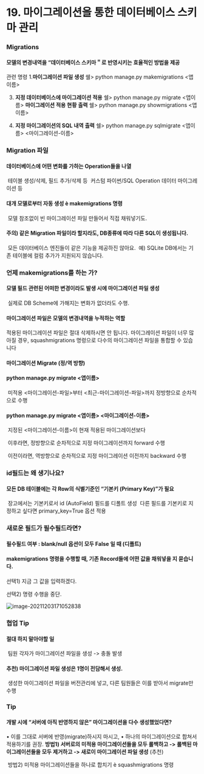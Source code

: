# 19. 마이그레이션을 통한 데이터베이스 스키마 관리

### Migrations

#### 모델의 변경내역을 “데이터베이스 스키마＂로 반영시키는 효율적인 방법을 제공

관련 명령
	1.**마이그레이션 파일 생성**
		쉘> python manage.py makemigrations <앱이름>

3. **지정 데이터베이스에 마이그레이션 적용**
   		쉘> python manage.py migrate <앱이름>
   	**마이그레이션 적용 현황 출력**
   		쉘> python manage.py showmigrations <앱이름>

2. **지정 마이그레이션의 SQL 내역 출력**
   		쉘> python manage.py sqlmigrate <앱이름> <마이그레이션-이름>



### Migration 파일

#### 데이터베이스에 어떤 변화를 가하는 Operation들을 나열

​	테이블 생성/삭제, 필드 추가/삭제 등
​	커스텀 파이썬/SQL Operation
​		데이터 마이그레이션 등

#### 대개 모델로부터 자동 생성 è makemigrations 명령

​	모델 참조없이 빈 마이그레이션 파일 만들어서 직접 채워넣기도.

#### 주의) 같은 Migration 파일이라 할지라도, DB종류에 따라 다른 SQL이 생성됩니다.

​	모든 데이터베이스 엔진들이 같은 기능을 제공하진 않아요.
​	예) SQLite DB에서는 기존 테이블에 컬럼 추가가 지원되지 않습니다.



### 언제 makemigrations를 하는 가?

#### 모델 필드 관련된 어떠한 변경이라도 발생 시에 마이그레이션 파일 생성

​	실제로 DB Scheme에 가해지는 변화가 없더라도 수행.

#### 마이그레이션 파일은 모델의 변경내역을 누적하는 역할

적용된 마이그레이션 파일은 절대 삭제하시면 안 됩니다.
마이그레이션 파일이 너무 많아질 경우, squashmigrations 명령으로 다수의 마이그레이션 파일을 통합할 수 있습니다



#### 마이그레이션 Migrate (정/역 방향)

####  python manage.py migrate <앱이름> 

​	미적용 <마이그레이션-파일>부터 <최근-마이그레이션-파일>까지 정방향으로 순차적으로 수행 

#### python manage.py migrate <앱이름> <마이그레이션-이름> 

​	지정된 <마이그레이션-이름>이 현재 적용된 마이그레이션보다 

​		이후라면, 정방향으로 순차적으로 지정 마이그레이션까지 forward 수행 

​		이전이라면, 역방향으로 순차적으로 지정 마이그레이션 이전까지 backward 수행



### id필드는 왜 생기나요?

#### 모든 DB 테이블에는 각 Row의 식별기준인 “기본키 (Primary Key)”가 필요

​	장고에서는 기본키로서 id (AutoField) 필드를 디폴트 생성
​	다른 필드를 기본키로 지정하고 싶다면 primary_key=True 옵션 적용



### 새로운  필드가 필수필드라면?

#### 필수필드 여부 : blank/null 옵션이 모두  False 일 때  (디폴트) 

#### makemigrations 명령을 수행할 때, 기존 Record들에 어떤 값을 채워넣을 지 묻습니다.

선택1) 지금  그 값을 입력하겠다.

 선택2) 명령 수행을 중단.

![image-20211203171052838](C:\Users\mkc94\AppData\Roaming\Typora\typora-user-images\image-20211203171052838.png)



### 협업  Tip

#### 절대 하지 말아야할 일

​	팀원 각자가 마이그레이션 파일을 생성 -> 충돌  발생

#### 추천) 마이그레이션 파일 생성은 1명이 전담해서 생성.

​	생성한 마이그레이션 파일을 버전관리에 넣고, 다른 팀원들은 이를 받아서 migrate만 수행



### Tip

#### 개발 시에 “서버에 아직 반영하지 않은” 마이그레이션을 다수 생성했었다면?

•        이를 그대로 서버에 반영(migrate)하시지 마시고,
•        하나의 마이그레이션으로 합쳐서 적용하기를 권장.
			  **방법1) 서버로의 미적용 마이그레이션들을 모두  롤백하고 -> 롤백된 마이그레이션들을 모두  제거하고 		  				-> 새로이 마이그레이션 파일 생성** (추천)

​	        방법2) 미적용 마이그레이션들을 하나로 합치기 è  squashmigrations 명령